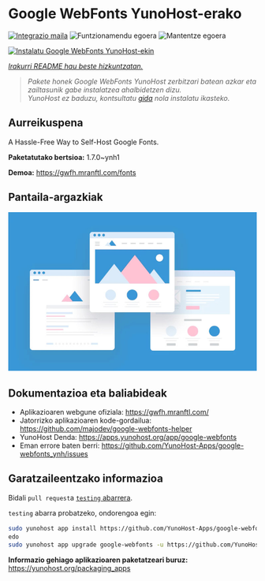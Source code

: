 <!--
Ohart ongi: README hau automatikoki sortu da <https://github.com/YunoHost/apps/tree/master/tools/readme_generator>ri esker
EZ editatu eskuz.
-->

# Google WebFonts YunoHost-erako

[![Integrazio maila](https://apps.yunohost.org/badge/integration/google-webfonts)](https://ci-apps.yunohost.org/ci/apps/google-webfonts/)
![Funtzionamendu egoera](https://apps.yunohost.org/badge/state/google-webfonts)
![Mantentze egoera](https://apps.yunohost.org/badge/maintained/google-webfonts)

[![Instalatu Google WebFonts YunoHost-ekin](https://install-app.yunohost.org/install-with-yunohost.svg)](https://install-app.yunohost.org/?app=google-webfonts)

*[Irakurri README hau beste hizkuntzatan.](./ALL_README.md)*

> *Pakete honek Google WebFonts YunoHost zerbitzari batean azkar eta zailtasunik gabe instalatzea ahalbidetzen dizu.*  
> *YunoHost ez baduzu, kontsultatu [gida](https://yunohost.org/install) nola instalatu ikasteko.*

## Aurreikuspena

A Hassle-Free Way to Self-Host Google Fonts.

**Paketatutako bertsioa:** 1.7.0~ynh1

**Demoa:** <https://gwfh.mranftl.com/fonts>

## Pantaila-argazkiak

![Google WebFonts(r)en pantaila-argazkia](./doc/screenshots/example.jpg)

## Dokumentazioa eta baliabideak

- Aplikazioaren webgune ofiziala: <https://gwfh.mranftl.com/>
- Jatorrizko aplikazioaren kode-gordailua: <https://github.com/majodev/google-webfonts-helper>
- YunoHost Denda: <https://apps.yunohost.org/app/google-webfonts>
- Eman errore baten berri: <https://github.com/YunoHost-Apps/google-webfonts_ynh/issues>

## Garatzaileentzako informazioa

Bidali `pull request`a [`testing` abarrera](https://github.com/YunoHost-Apps/google-webfonts_ynh/tree/testing).

`testing` abarra probatzeko, ondorengoa egin:

```bash
sudo yunohost app install https://github.com/YunoHost-Apps/google-webfonts_ynh/tree/testing --debug
edo
sudo yunohost app upgrade google-webfonts -u https://github.com/YunoHost-Apps/google-webfonts_ynh/tree/testing --debug
```

**Informazio gehiago aplikazioaren paketatzeari buruz:** <https://yunohost.org/packaging_apps>
